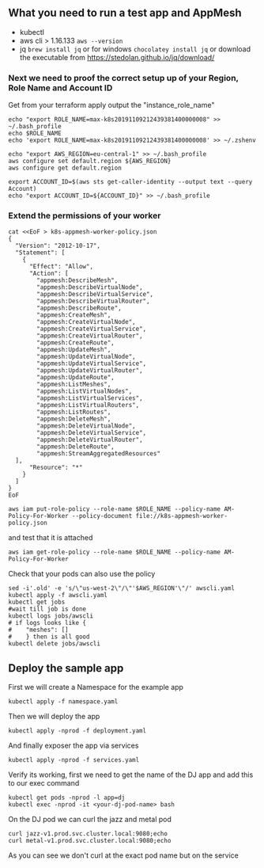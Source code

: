 ## What you need to run a test app and AppMesh
* kubectl
* aws cli > 1.16.133 `aws --version`
* jq `brew install jq` or for windows `chocolatey install jq` or download the executable from https://stedolan.github.io/jq/download/

### Next we need to proof the correct setup up of your Region, Role Name and Account ID

Get from your terraform apply output the "instance_role_name"
```
echo "export ROLE_NAME=max-k8s20191109212439381400000008" >> ~/.bash_profile
echo $ROLE_NAME
echo 'export ROLE_NAME=max-k8s20191109212439381400000008' >> ~/.zshenv
```
```
echo "export AWS_REGION=eu-central-1" >> ~/.bash_profile
aws configure set default.region ${AWS_REGION}
aws configure get default.region
```
```
export ACCOUNT_ID=$(aws sts get-caller-identity --output text --query Account)
echo "export ACCOUNT_ID=${ACCOUNT_ID}" >> ~/.bash_profile
```
### Extend the permissions of your worker
```
cat <<EoF > k8s-appmesh-worker-policy.json
{
  "Version": "2012-10-17",
  "Statement": [
    {
      "Effect": "Allow",
      "Action": [
        "appmesh:DescribeMesh",
        "appmesh:DescribeVirtualNode",
        "appmesh:DescribeVirtualService",
        "appmesh:DescribeVirtualRouter",
        "appmesh:DescribeRoute",
        "appmesh:CreateMesh",
        "appmesh:CreateVirtualNode",
        "appmesh:CreateVirtualService",
        "appmesh:CreateVirtualRouter",
        "appmesh:CreateRoute",
        "appmesh:UpdateMesh",
        "appmesh:UpdateVirtualNode",
        "appmesh:UpdateVirtualService",
        "appmesh:UpdateVirtualRouter",
        "appmesh:UpdateRoute",
        "appmesh:ListMeshes",
        "appmesh:ListVirtualNodes",
        "appmesh:ListVirtualServices",
        "appmesh:ListVirtualRouters",
        "appmesh:ListRoutes",
        "appmesh:DeleteMesh",
        "appmesh:DeleteVirtualNode",
        "appmesh:DeleteVirtualService",
        "appmesh:DeleteVirtualRouter",
        "appmesh:DeleteRoute",
        "appmesh:StreamAggregatedResources"
  ],
      "Resource": "*"
    }
  ]
}
EoF

aws iam put-role-policy --role-name $ROLE_NAME --policy-name AM-Policy-For-Worker --policy-document file://k8s-appmesh-worker-policy.json
```
and test that it is attached
```
aws iam get-role-policy --role-name $ROLE_NAME --policy-name AM-Policy-For-Worker
```

Check that your pods can also use the policy
```
sed -i'.old' -e 's/\"us-west-2\"/\"'$AWS_REGION'\"/' awscli.yaml
kubectl apply -f awscli.yaml
kubectl get jobs
#wait till job is done
kubectl logs jobs/awscli
# if logs looks like {
#    "meshes": []
#    } then is all good
kubectl delete jobs/awscli
```

## Deploy the sample app
First we will create a Namespace for the example app
```
kubectl apply -f namespace.yaml
```
Then we will deploy the app
```
kubectl apply -nprod -f deployment.yaml
```
And finally exposer the app via services
```
kubectl apply -nprod -f services.yaml
```

Verify its working, first we need to get the name of the DJ app and add this to our exec command
```
kubectl get pods -nprod -l app=dj
kubectl exec -nprod -it <your-dj-pod-name> bash
```
On the DJ pod we can curl the jazz and metal pod
```
curl jazz-v1.prod.svc.cluster.local:9080;echo
curl metal-v1.prod.svc.cluster.local:9080;echo
```
As you can see we don't curl at the exact pod name but on the service
